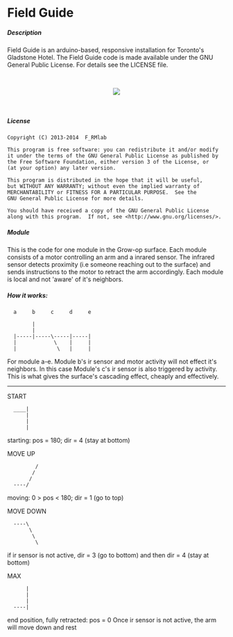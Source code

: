 Field Guide
=======

##### Description
Field Guide is an arduino-based, responsive installation for Toronto's Gladstone Hotel. The Field Guide code is made available under the GNU General Public License. For details see the LICENSE file.

<br>
<p align="center">
  <img src="https://googledrive.com/host/0B1aL4rZ85UMSbkRUNnVKN2RuWjg/"> 
</p>
<br>

##### License
    Copyright (C) 2013-2014  F_RMlab

    This program is free software: you can redistribute it and/or modify
    it under the terms of the GNU General Public License as published by
    the Free Software Foundation, either version 3 of the License, or
    (at your option) any later version.

    This program is distributed in the hope that it will be useful,
    but WITHOUT ANY WARRANTY; without even the implied warranty of
    MERCHANTABILITY or FITNESS FOR A PARTICULAR PURPOSE.  See the
    GNU General Public License for more details.

    You should have received a copy of the GNU General Public License
    along with this program.  If not, see <http://www.gnu.org/licenses/>.


##### Module
This is the code for one module in the Grow-op surface. Each module consists of a motor controlling an arm and a inrared sensor. The infrared sensor detects proximity (i.e someone reaching out to the surface) and sends instructions to the motor to retract the arm accordingly. Each module is local and not 'aware' of it's neighbors.
  
  
##### How it works:
```
  a     b     c     d     e
    
        |    
        |    
  |-----|-----\-----|-----|
  |            \    |     |
  |             \   |     |
```  
For module a-e. Module b's ir sensor and motor activity will not effect it's neighbors. In this case Module's c's ir sensor is also triggered by activity. This is what gives the surface's cascading effect, cheaply and effectively.  
  
---
  
START
```  
  ____|
      |
      |
      |
```
starting: pos = 180; dir = 4 (stay at bottom)    
  
  
MOVE UP
```
         /
        /
       /
  ----/     
```
moving: 0 > pos < 180; dir = 1 (go to top)
  
  
MOVE DOWN
```
  ----\
       \
        \
         \
```
if ir sensor is not active, dir = 3 (go to bottom) and then dir = 4 (stay at bottom)
  
MAX
```
      | 
      |      
      |
  ----|
```
end position, fully retracted: pos = 0
Once ir sensor is not active, the arm will move down and rest  
